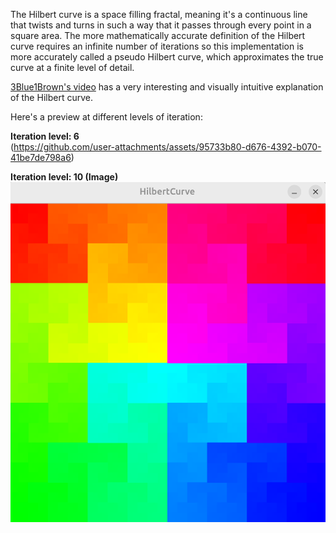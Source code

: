 The Hilbert curve is a space filling fractal, meaning it's a continuous line that twists and turns in such a way that it passes through every point in a square area. The more mathematically accurate definition of the Hilbert curve requires an infinite number of iterations so this implementation is more accurately called a pseudo Hilbert curve, which approximates the true curve at a finite level of detail.

[3Blue1Brown's video](https://www.youtube.com/watch?v=3s7h2MHQtxc) has a very interesting and visually intuitive explanation of the Hilbert curve.

Here's a preview at different levels of iteration:

**Iteration level: 6**  
(https://github.com/user-attachments/assets/95733b80-d676-4392-b070-41be7de798a6)

**Iteration level: 10 (Image)**  
![Hilbert Curve Order 10](./imgs/order10.png)

